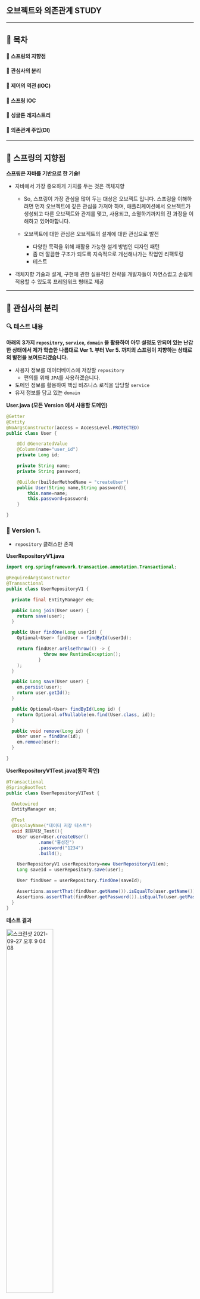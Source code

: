 ## 오브젝트와 의존관계 STUDY
***

## 🎯 목차
#### 📌 스프링의 지향점
#### 📌 관심사의 분리
#### 📌 제어의 역전 (IOC)
#### 📌 스프링 IOC
#### 📌 싱글톤 레지스트리
#### 📌 의존관계 주입(DI)
***
## 🚀 스프링의 지향점
**스프링은 자바를 기반으로 한 기술!**
- 자바에서 가장 중요하게 가치를 두는 것은 객체지향
  - So, 스프링이 가장 관심을 많이 두는 대상은 오브젝트 입니다.
  스프링을 이해하려면 먼저 오브젝트에 깊은 관심을 가져야 하며, 애플리케이션에서 오브젝트가 생성되고
  다른 오브젝트와 관계를 맺고, 사용되고, 소멸하기까지의 전 과정을 이해하고 있어야합니다.
  
  - 오브젝트에 대한 관심은 오브젝트의 설계에 대한 관심으로 발전
    - 다양한 목적을 위해 재활용 가능한 설계 방법인 디자인 패턴
    - 좀 더 깔끔한 구조가 되도록 지속적으로 개선해나가는 작업인 리팩토링
    - 테스트
    
- 객체지향 기술과 설계, 구현에 관한 실용적인 전략을 개발자들이 자연스럽고 손쉽게 적용할 수 있도록 프레임워크 형태로 제공
  

***
## 🚀 관심사의 분리

### 🔍 테스트 내용

**아래의 3가지 `repository`, `service`, `domain` 을 활용하여 아무 설정도 안되어 있는 난감한
상태에서 제가 학습한 나름대로 Ver 1. 부터 Ver 5. 까지의 스프링이 지향하는 상태로의 발전을 보여드리겠습니다.**
- 사용자 정보를 데이터베이스에 저장할 `repository`
  - 편의를 위해 `JPA`를 사용하겠습니다.
- 도메인 정보를 활용하여 핵심 비즈니스 로직을 담당할 `service`
- 유저 정보를 담고 있는 `domain`

**User.java (모든 Version 에서 사용할 도메인)**
```java
@Getter
@Entity
@NoArgsConstructor(access = AccessLevel.PROTECTED)
public class User {

    @Id @GeneratedValue
    @Column(name="user_id")
    private Long id;

    private String name;
    private String password;

    @Builder(builderMethodName = "createUser")
    public User(String name,String password){
        this.name=name;
        this.password=password;
    }

}
```

### 🔧 Version 1. 
- `repository` 클래스만 존재

**UserRepositoryV1.java**

```java
import org.springframework.transaction.annotation.Transactional;

@RequiredArgsConstructor
@Transactional
public class UserRepositoryV1 {

  private final EntityManager em;

  public Long join(User user) {
    return save(user);
  }

  public User findOne(Long userId) {
    Optional<User> findUser = findById(userId);

    return findUser.orElseThrow(() -> {
              throw new RuntimeException();
            }
    );
  }

  public Long save(User user) {
    em.persist(user);
    return user.getId();
  }

  public Optional<User> findById(Long id) {
    return Optional.ofNullable(em.find(User.class, id));
  }

  public void remove(Long id) {
    User user = findOne(id);
    em.remove(user);
  }

}


```

**UserRepositoryV1Test.java(동작 확인)**
```java
@Transactional
@SpringBootTest
public class UserRepositoryV1Test {

  @Autowired
  EntityManager em;

  @Test
  @DisplayName("데이터 저장 테스트")
  void 회원저장_Test(){
    User user=User.createUser()
            .name("홍성진")
            .password("1234")
            .build();

    UserRepositoryV1 userRepository=new UserRepositoryV1(em);
    Long saveId = userRepository.save(user);

    User findUser = userRepository.findOne(saveId);

    Assertions.assertThat(findUser.getName()).isEqualTo(user.getName());
    Assertions.assertThat(findUser.getPassword()).isEqualTo(user.getPassword());
  }
}
```

**테스트 결과**

<img width="50%" alt="스크린샷 2021-09-27 오후 9 04 08" src="https://user-images.githubusercontent.com/56334761/134904927-cd84d2d8-0e8a-40c1-9a1f-4c0c8b3b089f.png">

**이런 식으로 `repository` 클래스만 딱 쓰는 것은 객체지향관점에서 굉장한 문제를 초래한다고 합니다.**
- 정상적으로 동작하는 것이 확인 되었습니다. 근데 문제가??!
- 문제를 개선했을 때의 장점은?
- 미래에 주는 유익?!

**이러한 고찰(좋은 객체지향 설계)이 스프링을 활용한 개발의 첫 걸음이 되었다고 합니다.**

- **관심사의 분리**
  - 객체지향의 세계는 모든 것(오브젝트에 대한 설계와 이를 구현한 코드)이 변함.
    - 사용자의 요구사항에 따라
    - 시간이 변함에 따라
    - ...
  - **So,** 개발자가 객체를 설계할 때 가장 염두해야할 사항은 바로 미래의 변화를 어떻게 대처할 것인가? 입니다.
    - **ex)** 기능 변화에 대한 요구사항을 미래를 잘 대비한 개발자는 단지 몇 줄의 코드 수정 및 검증 까지의 시간이 5분이었다면,
    미래를 대비하지 않은 개발자는 5시간이 걸릴 수 있다는 것입니다.
  - 객체 지향 기술은 추상세계를 자유롭게 변경, 확장시킬 수 있다는 것에 의미가 있습니다.
  - 분리와 확장을 고려한 설계를 하면 필요한 작업을 최소화하고, 변경이 다른 작업에 문제를 일으키지 않을 것입니다.

- **분리**
  - 모든 변경과 발전은 한 번에 한 가지 관심사항에 집중해서 일어납니다.
    - **ex)** DB의 접속용 암호를 변경하라
    - 여기서 일어나는 문제는 변화에 따른 작업은 한 곳에 집중되지 않다는 경우가 많드는 것입니다. 즉, DB 접속 암호를 변경하기위해 수 백개의 클래스를
    돌아다니며, 확인을 해야할 수도 있다는 것입니다.
  - **So, 문제를 해결하기 위해?** 공통 관심사항을 가진 것들을 한 곳에 집중시키면 됩니다.
  - 관심이 같은 것끼리는 하나의 객체 안으로 , 다른 것은 따로 떨어져 서로 영향을 끼치지 않도록 하는 것입니다.
  
  - **분리의 예**
    - 중복 코드의 메소드 추출 (리팩토링의 메소드 추출 기법)
      - 이점 : 만일 중복 코드가 수 천개의 메소드에 흩어져 있다고 생각합시다. 근데, 중복 코드에 대한 변경이 필요하다면?? 수 천개의 메소드를
      일일히 수정하고 있어야할 것입니다. 만일 중복 코드를 메소드로 추출하여놨으면, 딱 한 곳만 바꾸기만 하면 되죠..
    

**만약, `repository`의 로직을 상황에 따라 바꾸고 싶다고 가정해 봅시다.**

하지만, 현재, Ver 1. 에서는 `repository`클래스 하나로만 구성되어 있습니다. 즉, 사용 시점마다 원하는 로직에 대한 코드로의 번거로운 수정이
필요하게 됩니다. 또한, 이 클래스를 개발한 개발자가 그만두고 다른 개발자가 이어서 작업을 한다고 생각한다면, 어느 부분을 수정해야 할 지도
모를 수 있으며 관심사가 다른 메소드들이 한 클래스내에 다 존재하고 있습니다.

**이러한 문제를 해결을 하기 위해서 기존 코드를 분리할 시점에 도달했습니다.**

### 🔧 Version 2.
Version 1. 에서의 코드를 보시면 한 가지 클래스내에 데이터베이스에 접근하는 메소드와 데이터베이스를 이용하여 비즈니스 로직을 담당하고 있는 메소드가 있습니다.
이 둘의 관심사를 `repository` 와 `service`로 분리시켜 봅시다.
어떻게 할까요??!
- 상속을 통한 확장
 
**UserRepositoryV2.java**

```java
public abstract class UserServiceV2 {

  public Long join(User user){
    return save(user);
  }

  public User findOne(Long userId){
    Optional<User> findUser=findById(userId);

    return findUser.orElseThrow(()->{
              throw new RuntimeException();
            }
    );
  }
  public abstract Long save(User user);
  public abstract Optional<User> findById(Long userId);
  public abstract void remove(Long userId);
}

```

**UserRepositoryV2Extends.java**

```java
@RequiredArgsConstructor
public class UserRepositoryV2Extends extends UserServiceV2{

    private final EntityManager em;

    @Override
    public Long save(User user) {
        em.persist(user);
        return user.getId();
    }

    @Override
    public Optional<User> findById(Long userId) {
        return Optional.ofNullable(em.find(User.class,userId));
    }

    @Override
    public void remove(Long userId) {
        User findUser = findById(userId).orElse(null);

        if(findUser==null)
            throw  new IllegalArgumentException();

        em.remove(findUser);
    }
}
```

**UserServiceV2Test.java**

```java
@SpringBootTest
@Transactional
public class UserServiceV2Test {

  @Autowired
  EntityManager em;

  @Test
  @DisplayName("V2 test")
  void V2_테스트(){

    User user=createUser("hong","1234");

    UserServiceV2 userService=new UserRepositoryV2Extends(em);

    Long saveId = userService.join(user);

    User findUser = userService.findOne(saveId).get();

    Assertions.assertThat(findUser.getName()).isEqualTo(user.getName());
    Assertions.assertThat(findUser.getPassword()).isEqualTo(user.getPassword());
  }

  private User createUser(String name, String password){
    return User.createUser()
            .name(name)
            .password(password)
            .build();
  }
}
```

**테스트 결과**

<img width="50%" alt="스크린샷 2021-09-28 오후 5 33 37" src="https://user-images.githubusercontent.com/56334761/135062980-7c4e4236-43ad-48e1-8ff4-e6e0d792cba9.png">

**추상 클래스를 활용하여 `repository`의 변경 작업을 한층 더 용이하게 사용할 수 있게 되었습니다.**
- 단순히 변경 이상으로 손쉽게 확장할 수 도 있게 되었습니다.
- 이제는 `repository`클래스의 코드를 변경할 필요없이 기능을 새롭게 정의한 클래스를 만들 수 있습니다.

**👍 템플릿 메소드 패턴**
>기본적인 로직의 흐름을 만들고, 그 기능의 일부를 추상 메소드나 오버라이딩이 가능한 메소드 등으로 만든 뒤
서브클래스에서 이런 메소드를 필요에 맞게 구현해서 사용하도록 하는 방법을 디자인 패턴에서 템플릿 메소드 패턴이라고 합니다.

**BUT, 변경 및 확장이 용이해졌지만 상속을 활용했다는 단점이 존재**
- 자바는 다중상속 허용 금지.
- 서브 클래스가 슈퍼 클래스의 기능을 사용할 수 있음.
  - 슈퍼 클래스 내부의 변경이 있을 때, 모든 서브클래스의 내용을 수정해야할 수도 있음. 즉, 관심사의 분리가 완벽하지 않다는 뜻.

### 🔧 Version 3.
- 독립적인 클래스로 분리하여 관심사를 분리
  - `repository` 관련된 부분을 상속클래스가 아닌 아예 별도의 클래스로 만들어봅시다.

**UserRepositoryV3.java**
```java
@RequiredArgsConstructor
public class UserRepositoryV3 {

    private final EntityManager em;

    public Long save(User user){
        em.persist(user);
        return user.getId();
    }

    public void remove(Long id){
        User findUser = findById(id).orElse(null);
        if(findUser==null)
            throw  new IllegalArgumentException();
        em.remove(findUser);
    }
    public Optional<User> findById(Long id){
        return Optional.ofNullable(em.find(User.class,id));
    }
    public Optional<User> findByName(String name){
        return Optional.ofNullable(em.createQuery("select u from User u where u.name=:name",User.class)
                .setParameter("name",name)
                .getSingleResult());
    }

}
```

**UserServiceV3.java**
```java
@Transactional
public class UserServiceV3 {

  private final EntityManager em;
  private final UserRepositoryV3 userRepositoryV3;

  public UserServiceV3(EntityManager em) {
    this.em = em;
    this.userRepositoryV3 = new UserRepositoryV3(em);
  }

  public Long join(User user){
    return userRepositoryV3.save(user);
  }

  public User findOne(Long userId){
    Optional<User> findUser=userRepositoryV3.findById(userId);

    return findUser.orElseThrow(()->{
              throw new RuntimeException();
            }
    );
  }
}
```

**UserServiceV3Test.java**
```java
@SpringBootTest
@Transactional
public class UserServiceV3Test {

    @Autowired EntityManager em;

    @Test
    @DisplayName("v3 service test")
    void service_v3_테스트(){
        User user=createUser("hong","123");

        UserServiceV3 userServiceV3=new UserServiceV3(em);

        Long joinId = userServiceV3.join(user);

        User findUser = userServiceV3.findOne(joinId);

        Assertions.assertThat(findUser.getName()).isEqualTo(user.getName());
        Assertions.assertThat(findUser.getId()).isEqualTo(joinId);
    }

    private User createUser(String name, String password){
        return User.createUser()
                .name(name)
                .password(password)
                .build();
    }
}
```

**동작 확인**

<img width="50%" alt="스크린샷 2021-09-28 오후 7 10 32" src="https://user-images.githubusercontent.com/56334761/135067909-22b78bb8-3a91-4eec-85b4-ef97401543e6.png">

**동작이 되는 것을 확인하실 수 있습니다.**

하지만, 한 눈에 보더라도 많은 문제가 존재하죠!
- `repository`의 확장이 다시 불가능해졌습니다.
  - `service`의 코드가 특정 `repository`에 종속되었기 때문입니다. 
  - 만일, `repsitory`의 특정 메소드 이름이 바뀌고, 이 메소드를 사용하는 곳이 수 백개 이상이라면 일일히 다 찾아가서 수정하는 작업은 너무 번거롭게 됩니다.
- `repsotory`가 어떤 클래스인지 `service`에서 구체적으로 알고 있어야 합니다. 즉, 이 또한 클래스의 변경이 일어난다면, 사용하고 있는 클래스에서 일일히 수정을 해야합니다.

**결론적으로, 이런 식으로 설계가 된다면, 어떤 클래스가 쓰일지 어떤 메소드가 쓰일지에 대한 정보를 일일히 다 알고 있어야 합니다.**
- 따라서 `service`는 구체적인 `repository`클래스에 종속될수 밖에 없습니다.

**상속의 문제를 해결하고자 한 것이 더 많은 문제를 초래하게 되었습니다.**

### 🔧 Version 4.
- 인터페이스의 도입
  - 두 개의 클래스가 서로 긴밀하게 연결되어 있지 않도록 
  - 자바가 추상화를 위해 제공하는 가장 유용한 도구
  - 오브젝트를 만드려면 구체적인 클래스 하나를 선택해야겠지만 접근하는 쪽에서는 오브젝트를 만들 때 사용할 클래스가 무엇인지 몰라도 됨.
  - 인터페이스는 어떤 일을 하겠다는 기능만 정의해놓은 것입니다.

**UserRepositoryV4.java**
```java
public interface UserRepositoryV4 {

    Long save(User user);
    Optional<User> findById(Long userId);
    void remove(Long userId);
}

```

**UserRepositoryV4Impl.java**
```java
@RequiredArgsConstructor
public class UserRepositoryV4Impl implements UserRepositoryV4{

    private final EntityManager em;

    @Override
    public Long save(User user) {
        em.persist(user);
        return user.getId();
    }

    @Override
    public Optional<User> findById(Long userId) {
        return Optional.ofNullable(em.find(User.class,userId));
    }

    @Override
    public void remove(Long userId) {
        User findUser = findById(userId).orElse(null);
        if(findUser==null)
            throw  new IllegalArgumentException();
        em.remove(findUser);
    }
}

```

**UserServiceV4.java**
```java
@Transactional
public class UserServiceV4 {

    private final UserRepositoryV4 userRepositoryV4;

    public UserServiceV4(EntityManager em) {
        this.userRepositoryV4 = new UserRepositoryV4Impl(em);
    }

    public Long join(User user){
        return userRepositoryV4.save(user);
    }

    public User findOne(Long userId){
        Optional<User> findUser=userRepositoryV4.findById(userId);

        return findUser.orElseThrow(()->{
                    throw new RuntimeException();
                }
        );
    }
}
```

**UserServiceV4Test.java**
```java
@SpringBootTest
@Transactional
public class UserServiceV4Test {

    @Autowired EntityManager em;

    @Test
    @DisplayName("V4 service test")
    void v4_서비스_테스트(){
        User user=createUser("hong","123");

        UserServiceV4 userServiceV4=new UserServiceV4(em);
        Long saveId = userServiceV4.join(user);

        User findUser = userServiceV4.findOne(saveId);

        Assertions.assertThat(findUser.getName()).isEqualTo(user.getName());
        Assertions.assertThat(findUser.getPassword()).isEqualTo(user.getPassword());
    }

    private User createUser(String name, String password){
        return User.createUser()
                .name(name)
                .password(password)
                .build();
    }
}
```

**동작확인**

<img width="50%" alt="스크린샷 2021-10-01 오전 1 59 15" src="https://user-images.githubusercontent.com/56334761/135499077-0f396bb8-d51f-4951-8af4-15c64e7abcfe.png">

**문제점**

**`userServiceV4` 클래스를 보시면 여전히 구체적인 클래스에 종속되고 있다는 것을 보실 수 있습니다!**
```java
public UserServiceV4(EntityManager em) {
        this.userRepositoryV4 = new UserRepositoryV4Impl(em);
    }
```
흠.. 그렇다면 클래스 이름을 넣어서 오브젝트를 만들지 않으면 어떻게 사용할 수 있을까요..

### 🔧 Version 5.

먼저 Ver 4. 에서의 문제를 보면 `userService` 와 `userService`가 사용할 `userRepository`
의 특정 구현 클래스 사이의 관계를 설정해주는 것에 대한 관심이 잔존하고 있다는 문제가 있었습니다.

이 관심사를 담은 코드를 분리하지 않으면 독립적으로 확장 가능한 클래스가 될 수 없을 것입니다.

**해결 방법**
- 클라이언트 오브젝트의 활용
  - 두 개의 오브젝트가 있고, 한 오브젝트가 다른 오브젝트를 사용한다면 사용하는 쪽을 클라이언트 오브젝트, 사용되는 쪽을 오브젝트 서비스라고 합니다.
  - 👍 이를 활용하여 클라이언트 오브젝트에서 `service` 와 `repository`의 관계를 결정해주는 기능을 분리해 두면 됩니더.

**자세히**
- 클래스 사이에 관계가 만들어진다는 것은 한 클래스가 인터페이스 없이 다른 클래스를 직접 사용한다는 뜻.
- 따라서 클래스가 아니라 오브젝트와 오브젝트 사이의 관계를 설정해줘야 합니다.
  - 오브젝트 사이의 관계는 런타임 시에 한쪽이 다른 오브젝트의 레퍼런스를 갖고 있는 방식으로 만들어 집니다.
- `service` 오브젝트가 `repository` 인터페이스와 관계를 맺으려면 인터페이스르 구현한 오브젝트가 있어야 할텐데, 이를 굳이 `service`오브젝트에서 해주는 
것이 아니라고 이해하면 되겠습니다. 
  - 즉, 클라이언트 오브젝트에서 메소드 파라미터 등을 통해서 구현된 오브젝트를 제공해주기만 하면 됩니다.
  - 또한 오브젝트를 제공받는 쪽은 생성자, 수정자, 일반 메소드등을 통해서 전달 받으면 됩니다.
  - **자바의 다형성**이라는 특징을 잘 활용하여 오브젝트를 전달 받는 오브젝트에서의 생성자의 파라미터는 인터페이스 자체를 제공 받으면 되고,
  제공하는 쪽에서 인터페이스를 구현한 오브젝트를 제공해주면됩니다.

**위의 특징들을 이용하여 이제는 관심사의 분리가 완벽해 졌으며, 진정으로 변경과 확장이 용이해졌습니다.**
- 구체적인 오브젝트에 의존도 하지 않고,
- 인터페이스를 사용했기 때문에 제공받은 오브젝트는 정의된 메소드만 이용하면 되기 때문에 제공받은 오브젝트가 어떤 클래스로 부터 만들어졌는지도 신경 안써도 됩니다.

**Code**

**UserRepositoryV5.java**
```java
public interface UserRepositoryV5 {

    Long save(User user);
    Optional<User> findById(Long userId);
    void remove(Long userId);
}

```

**UserRepositoryV5Impl.java**
```java
@RequiredArgsConstructor
public class UserRepositoryV5Impl implements UserRepositoryV5 {

    private final EntityManager em;

    @Override
    public Long save(User user) {
        em.persist(user);
        return user.getId();
    }

    @Override
    public Optional<User> findById(Long userId) {
        return Optional.ofNullable(em.find(User.class,userId));
    }

    @Override
    public void remove(Long userId) {
        User findUser = findById(userId).orElse(null);
        if(findUser==null)
            throw  new IllegalArgumentException();
        em.remove(findUser);
    }

}
```

**UserServiceV5.java**
```java
@Transactional
public class UserServiceV5 {

    private final UserRepositoryV5 userRepositoryV5;

    public UserServiceV5(UserRepositoryV5 userRepositoryV5) {
        this.userRepositoryV5 = userRepositoryV5;
    }

    public Long join(User user){
        return userRepositoryV5.save(user);
    }

    public User findOne(Long userId){
        Optional<User> findUser=userRepositoryV5.findById(userId);

        return findUser.orElseThrow(()->{
                    throw new RuntimeException();
                }
        );
    }
}
```

**AppConfig.java**
```java
@RequiredArgsConstructor
public class AppConfig {

    private final EntityManager em;

    public UserRepositoryV5 userRepository(){
        return new UserRepositoryV5Impl(em);
    }

    public UserServiceV5 userService(){
        return new UserServiceV5(userRepository());
    }
}
```
`AppConfig`를 클라이언트 오브젝트라고 생각하시면 됩니다.
`service` 클래스의 생성자를 보시면
```java
public UserServiceV5(UserRepositoryV5 userRepositoryV5) {
        this.userRepositoryV5 = userRepositoryV5;
    }
```
구체적인 오브젝트에 의존하지 않는 것을 보실 수 있습니다.

**Test**
```java
@SpringBootTest
@Transactional
public class V5Test {

    @PersistenceContext EntityManager em;

    @Test
    @DisplayName("v5 repositoryTest")
    void v5_repository_테스트(){
        User user=createUser("hong","1234");

        UserRepositoryV5 userRepository=new UserRepositoryV5Impl(em);

        Long saveId= userRepository.save(user);

        User findUser=userRepository.findById(saveId).get();

        Assertions.assertThat(findUser.getName()).isEqualTo(user.getName());
        Assertions.assertThat(findUser.getPassword()).isEqualTo(user.getPassword());

    }

    @Test
    @DisplayName("v5 total test")
    void v5_통합_테스트(){
        User user=createUser("hong","123");

        AppConfig appConfig=new AppConfig(em);
        UserServiceV5 userService= appConfig.userService();

        Long saveId = userService.join(user);

        User findUser = userService.findOne(saveId);

        Assertions.assertThat(findUser.getName()).isEqualTo(user.getName());
        Assertions.assertThat(findUser.getPassword()).isEqualTo(user.getPassword());
    }



    private User createUser(String name, String password){
        return User.createUser()
                .name(name)
                .password(password)
                .build();
    }
}
```

**동작 확인**

<img width="50%" alt="스크린샷 2021-10-01 오전 2 46 10" src="https://user-images.githubusercontent.com/56334761/135505200-cdf00341-5d64-4d37-abd0-d1276758948b.png">

**Ver 1. 에서 Ver 5. 에 걸쳐 서로 영향을 주지 않으면서도 필요에 따라 자유롭게 확장할 수 있는 구조를 완성 했습니다!!!**

### 🔍 원칙과 패턴
코드를 개선해온 결과를 객체지향 기술의 여러 가지 이론을 통해 알아봅시다.

**개방 폐쇄 원칙 (OCP, Open-Closed Principle)**
- '클래스나 모듈은 확장에는 열려 있어야 하고 변경에는 닫혀 있어야 한다.'
  - `service`에서 `repository`의 기능은 언제든지 확장이 가능한 상태입니다. 동시에 확장을 하더라도, `service` 자신의 핵심
   기능을 구현한 코드는 그런 변화에 영향을 받지 않고 유지할 수 있으므로 변경에는 닫혀 있다고 할 수 있습니다.
- 잘 설계된 객체지향 클래스의 구조를 살펴보면 OCP를 아주 좋게 지키고 있습니다.

**높은 응집도와 낮은 결합도**

개방 폐쇄 원칙은 높은 응집도와 낮은 결합도라는 소프트웨어 개발의 고전적인 원리로도 설명 가능합니다.
응집도가 높다는 것은 하나의 모듈, 클래스가 하나의 책임 또는 관심사에만 집중되어 있다는 것을 뜻하고, 
불필요하거나 직접 관련이 없는 외부의 관심과 책임이 얽혀 있지 않다는 뜻입니다.

- **높은 응집도**
  - 변화가 일어날 때 해당 모듈에서 변하는 부분이 크다는 것을 의미. 즉, 변경이 일어날 때 모듈의 많은 부분이 함께 바뀐다면 응집도가 높다고 말할 수 있습니다.
    - 모듈의 일부분만 변경이 일어난다면, 어떤 부분이 변경 되었는지 파악하기 어렵고, 그 변경으로 인해 다른 부분에 영향을 끼칠 수 도 있습니다.
  - 작업은 항상 전체적으로 일어나고 무엇을 변경할지 명확하며, 변경으로 인해 다른 클래스의 수정을 요구하지 않고, 기능에도 영향을 주지 않을 수 있습니다.
- **낮은 결합도**
  - 책임과 관심사가 다른 오브젝트 또는 모듈과 낮은 결합도, 즉 느슨하게 연결된 형태를 유지하는 것이 바람직 합니다.
  - '결합도'란 하나의 오브젝트가 변경이 일어날 때에 관계를 맺고있는 다른 오브젝트에게 변화를 요구하는 정도를 말합니다.

- 즉, `repository`라는 관심사를 하나의 관심사로 분리 하였으며, 인터페이스를 활용하였기 때문에 응집도가 높고, 결합도가 낮다고 할 수 있습니다.

**전략 패턴**

전략패턴은 자신의 기능에서, 필요에 따라 변경이 필요한 알고리즘을 인터페이스를 통해 통째로 외부로 분리시키고, 이를 구현한 구체적인 알고리즘 클래스를 필요에 따라 바꿔서
사용할 수 있는 디자인 패턴을 말합니다.
즉, 컨텍스트(`service`)를 사용하는 클라이언트(`AppConfig`)는 컨텍스트가 사용할 전략(`repository`)를 컨텍스트의 생성자등을 통해 제공해주는 것을 말합니다.

**지금 까지 개선해온 코드가 OCP, 높은 응집도, 낮은 결합도, 전략 패턴을 잘 지켰음을 증명했습니다.**

**스프링이란 객체지향적 설계 원칙과 디자인 패턴에 나타난 장점을 자연스럽게 개발자들이 활용할 수 있게 해주는 프레임워크입니다.**

***
## 🚀 제어의 역전(IOC)

### 🔧 팩토리
객체의 생성 방법을 결정하고 그렇게 만들어진 오브젝트를 돌려주는 일을 하는 오브젝트를 뜻합니다.
오브젝트를 생성하는 쪽과 생성된 오브젝트를 사용하는 쪽의 역할과 책임을 깔끔하게 분리하려는 목적으로 사용합니다.

이는, Ver 5. 에서 만들어봤던 `AppConfig` 와 같은 클래스를 뜻합니다.

```java
@RequiredArgsConstructor
public class AppConfig {

    private final EntityManager em;

    public UserRepositoryV5 userRepository(){
        return new UserRepositoryV5Impl(em);
    }

    public UserServiceV5 userService(){
        return new UserServiceV5(userRepository());
    }
}
```

`service` -> `repository` 와 같은 의존 관계를 형성하고 있을 때, 새로운 `repository` 구현 클래스로 변경이 필요하면 `AppConfig`클래스만 수정해주면 됩니다.

예를 들자면, `repositoryImplV1` 과 `repositoryImplV2`와 같은 `repository`구현체가 있을 때,
```java
@RequiredArgsConstructor
public class AppConfig {

    private final EntityManager em;

    public UserRepositoryV5 userRepository(){
       // return new UserRepositoryV5Impl(em);
      return new UserRepositoryV5ImplV2(em);
    }

    public UserServiceV5 userService(){
        return new UserServiceV5(userRepository());
    }
}
```
이런 식으로만, 바꿔준다면 되는 것을 의미합니다.

### 🔧 제어권의 이전을 통한 제어관계 역전

일반적인 프로그램의 흐름은 main() 메소드와 같은 프로그램이 시작되는 지점에서 사용할 오브젝트, 오브젝트의 메소드 호출 등등 
모든 종류의 작업을 사용자가 능동적으로, 직접 제어하는 구조입니다.

**제어의 역전이란 이런 일반적인 프로그램의 흐름을 거꾸로 뒤집는 것 입니다.**

제어의 역전에서는 자신이 사용할 오브젝트를 결정하지 않을 뿐더럴 생성조차 하지 않습니다.
모든 제어 권한을 자신이 아닌 다른 대상에게 위임하는 것을 뜻합니다.

흔히, 스프링과 같은 프레임워크는 제어의 역전 개념이 적용된 대표적인 기술이라고 합니다.
프레임워크와 라이브러리를 혼동할수도 있는데 둘은 엄연히 차이가 있습니다.
- 라이브러리
  - 동작하는 중에 필요한 기능이 있을 때, 능동적으로 라이브러리를 사용. 애플리케이션의 흐름은 직접 제어
- 프레임워크
  - 애플리케이션 코드가 프레임워크에 의해 사용.
  - 프레임워크 위에 개발한 클래스를 등록해두고, 프레임워크가 흐름을 주도하는 중에 개발자가 만든 애플리케이션 코드를 사용하는 방식.

지금, 우리가 만든 `repository` 와 `service` 사이에서도 제어의 역전이 적용 되어 있습니다.
일반적인 프로그램의 경우, `repository`의 구현 클래스를 결정하고 오브젝트를 만드는 결정권한은 `service`에 있을 것입니다.
그러나, 지금음 `AppConfig`에 있습니다. `service`는 능동적인 존재가 아닌, 수동적인 존재가 되었다고고 말할 수 있습니다.
`service`는 자기 자신도 수동적으로 만들어 지며, 사용할 오브젝트 또한 수동적으로 공급 받게 됩니다.

현재 지금 만든 것은 가장 단순한 IOC 프레임워크를 만들었다고 보면 될것이고, 이제 애플리케이션 전반에 걸쳐 사용하기 위해서는 대표적인 IOC 프레임워크인
**스프링의 도움이 필요하합니다.(컴포넌트의 생성과 관계설정, 사용, 생명주기 관리등을 관장하는 존재)**

***

## 🚀 스프링 IOC

스프링의 핵심을 담당하는 것은 빈 팩토리 또는 애플리케이션 컨텍스트라고 불리는 것입니다. 한번 알아보죠~!

### 🔧 오브젝트 팩토리를 이용한 스프링 IOC

- 스프링 빈
  - 스프링에서는 스프링이 제어권을 가지고 직접 만들고 관계를 부여하는 오브젝트를 빈이라고 부릅니다. 또한, 스프링 컨테이너가 생성과 관계설정, 사용들을 제어해주는 
  제어의 역전이 적용된 오브젝트를 가리키는 말입니다.

**애플리케이션 컨텍스트, 빈 팩토리**
- 빈의 생성과 관계설정 같은 제어를 담당하는 IOC 오브젝트를 빈 팩토리 또는 애플리케이션 컨텍스트라고 부릅니다.
- 별도의 설정 정보(오브젝트를 어떻게 생성하고, 어떤 의존관계를 맺어주고)를 참고해서 빈의 생성, 관계설정 등의 제어 작업을 총괄합니다.

설정정보를 만드는 방법은 여러가지가 있는데,

**AppConfig.java**
```java
@RequiredArgsConstructor
public class AppConfig {

    private final EntityManager em;

    public UserRepositoryV5 userRepository(){
        return new UserRepositoryV5Impl(em);
    }

    public UserServiceV5 userService(){
        return new UserServiceV5(userRepository());
    }
}
```
이러한 (롬복을 사용하긴 했지만?) 순수 자바 코드도, 스프링 애노테이션을 활용하 간단하게 설정정보를 만들어 줄 수 있습니다.

**설정 정보 만드는 방법**
1. 애플리케이션 컨텍스트를 위한 오브젝트 설정을 담당하는 클래스라고 인식할수 있도록 `@Configuration`이라는 어노테이션을 추가합니다.
2. 오브젝트를 만들어주는 메소드에는 `@Bean`이라는 애노테이션을 추가합니다.

**AppConfig.java**
```java
@Configuration
public class SpringAppConfigV1 {

    @Bean
    @Primary
    public LocalEntityManagerFactoryBean getEmf(){
        LocalEntityManagerFactoryBean emf=new LocalEntityManagerFactoryBean();
        emf.setPersistenceUnitName("hello");
        return emf;
    }

    @Bean
    @Primary
    public EntityManager getEm(){
        return getEmf().getObject().createEntityManager();
    }

    @Bean
    public UserRepositoryV5 userRepository(){
        return new UserRepositoryV5Impl(getEm());
    }

    @Bean
    public UserServiceV5 userService(){
        return new UserServiceV5(userRepository());
    }
}
```

>현재, 이 설정 정보에서는 EntityManager Bean을 직접 만들어줬습니다. 헌재까지는, 스프링 부트에서 자동 주입하여 주는 EntityManager를 사용해주었습니다., 지금 
> 이 설정정보 클래스에서는 아직 스프링 부트에서 만든 EntityManager Bean이 존재하지 않기 때문에 따로 EntityManager Bean과 TransactionManager Bean을
> 만들어야합니다. 저는 Transaction이 존재하지 않아도 테스트를 수행하는데는 무리가 없다 생각하여, EntityManager만 생성해 주었고
> 스프링 애플리케이션이 로드될때, 스프링 부트에서 만드는 EntityManager와 혼동이 생길 수 있으므로 @Primary 애노테이션을 추가로 붙여 주었습니다.

**persistence.xml**
```xml
<?xml version="1.0" encoding="UTF-8"?>
<persistence version="2.2"
             xmlns="http://xmlns.jcp.org/xml/ns/persistence" xmlns:xsi="http://www.w3.org/2001/XMLSchema-instance"
             xsi:schemaLocation="http://xmlns.jcp.org/xml/ns/persistence http://xmlns.jcp.org/xml/ns/persistence/persistence_2_2.xsd">
    <persistence-unit name="hello">
        <properties>
            <!-- 필수 속성 -->
            <property name="javax.persistence.jdbc.driver" value="org.h2.Driver"/>
            <property name="javax.persistence.jdbc.user" value="sa"/>
            <property name="javax.persistence.jdbc.password" value=""/>
            <property name="javax.persistence.jdbc.url" value="jdbc:h2:tcp://localhost/~/dependencytest"/>
            <property name="hibernate.dialect" value="org.hibernate.dialect.H2Dialect"/>

            <!-- 옵션 -->
            <property name="hibernate.show_sql" value="true"/>
            <property name="hibernate.format_sql" value="true"/>
            <property name="hibernate.use_sql_comments" value="true"/>
            <!--<property name="hibernate.hbm2ddl.auto" value="create" />-->
        </properties>
    </persistence-unit>
</persistence>
```

이렇게, 애플리케이션 컨텍스트가 Ioc방식의 기능을 제공할 때 사용할 완벽한 설정정보를 만들었습니다.

이제, 테스트 코드를 통해 ApplicationContext를 만들어봅시다.
1. AnnotationConfigApplicationContext를 이용하여 설정정보를 적용한 애플리케이션 컨텍스트 생성
2. getBean() 메소드를 활용하여 설정정보에 정의해 놓은 Bean을 가져올 수 있습니다.

**SpringAppConfigTest.java**
```java
@SpringBootTest
@Transactional
public class SpringAppConfigV1Test {

    @Test
    @DisplayName("Bean Test")
    void 빈_테스트(){
        User user=createUser("hong","123");

        AnnotationConfigApplicationContext ac=new AnnotationConfigApplicationContext(SpringAppConfigV1.class);

        UserServiceV5 userService= ac.getBean("userService",UserServiceV5.class);

        Long saveId = userService.join(user);

        User findUser = userService.findOne(saveId);

        Assertions.assertThat(findUser.getName()).isEqualTo(user.getName());
        Assertions.assertThat(findUser.getPassword()).isEqualTo(user.getPassword());
    }

    private User createUser(String name, String password){
        return User.createUser()
                .name(name)
                .password(password)
                .build();
    }
}
```

**동작 확인**

<img width="50%" alt="스크린샷 2021-10-04 오후 10 51 11" src="https://user-images.githubusercontent.com/56334761/135863453-16dabc5d-9450-468e-9d3c-722aea2d98bc.png">

동작 확인 까지 하였습니다. 그런데 이렇게 봐서는 더 번거로울 뿐이지 딱히 장점은 없어보입니다.

이러한 고민은, 스프링은 날려버리라고 합니다. 얻을 수 없는 방대한 기능을 제공할테니..

### 🔧 애플리케이션 컨텍스트의 동작방식

오브젝트 팩토리와 애플리케이션 컨텍스트

사용 방식 및 설정 정보 먼저 보시죠.

**오브젝트 팩토리**

```java
@RequiredArgsConstructor
public class AppConfig {

    private final EntityManager em;

    public UserRepositoryV5 userRepository(){
        return new UserRepositoryV5Impl(em);
    }

    public UserServiceV5 userService(){
        return new UserServiceV5(userRepository());
    }
}
```
```java
AppConfig appConfig=new AppConfig(em);
UserServiceV5 userService= appConfig.userService();
```

**애플리케이션 컨텍스트**
```java
@Configuration
public class SpringAppConfigV1 {

    @Bean
    @Primary
    public LocalEntityManagerFactoryBean getEmf(){
        LocalEntityManagerFactoryBean emf=new LocalEntityManagerFactoryBean();
        emf.setPersistenceUnitName("hello");
        return emf;
    }

    @Bean
    @Primary
    public EntityManager getEm(){
        return getEmf().getObject().createEntityManager();
    }

    @Bean
    public UserRepositoryV5 userRepository(){
        return new UserRepositoryV5Impl(getEm());
    }

    @Bean
    public UserServiceV5 userService(){
        return new UserServiceV5(userRepository());
    }
}
```
```java
AnnotationConfigApplicationContext ac=new AnnotationConfigApplicationContext(SpringAppConfigV1.class);
UserServiceV5 userService= ac.getBean("userService",UserServiceV5.class);

```

여기서 보시면, 오브젝트 팩토리는 `service` 오브젝트를 생성하고 `repository`와 관계를 맺어주는 제한적인 역할을 하는 데에 반해,
애플리케이션 컨텍스트는 IOC를 적용해서 관리할 모든 오브젝트에 대한 생성과 관계설정을 담당합니다.

애플리케이션 컨텍스트는 @Configuration 이 붙은 설정 정보를 활용하여 등록 된 빈을 호출해서 가져온 것을 클라이언트가 getBean()을 요청할 때 
전달해 줍니다.

애플리케이션 컨텍스트를 사용하는 이유는 범용적이고 유연한 방법으로 Ioc기능을 확장하기 위해서 입니다. 이렇게만 해서는 아직 까지도 장점이 뭔지
감이 안잡힙니다. 자세히 살펴보죠.

**애플레킹션 컨텍스트를 사용했을 때의 장점**
- 클라이언트는 구체적인 팩토리 클래스를 알 필요 없다.
  - 애플리케이션 발전시, IoC를 적용한 오브젝트도 계속 추가될 것, 클라이언트가 필요한 오브젝트를 가져오려면 어떤 팩토리 클래스를 사용 했는지를 알아야 하고,
  필요할 때 마다 팩토리 오브젝트를 생성해야하는 번거로움이 있습니다. (`AppConfig ac=new AppConfg()`, 새로운 팩토리인 DaoFactory가 만들어 졌다면
  `DaoFactory da=new DaoFactory()` 이렇게 구체적으로 알아야 함.)
  - 애플리케이션 컨텍스트를 활용하게 되면 일관된 방식으로 원하는 오브젝트를 가져올 수 있습니다.(`AnnotaionConfigApplicationContext ac=new Annotaion
  ConfigApplication(@Configuration이 붙은 클래스)`)
- 애플리케이션 컨텍스트는 종합 IoC 서비스를 제공.
  - 의존관계를 맺어주는 것 이상으로 오브젝트가 만들어지는 방식, 시점과 전략 등등 효과적인 다양한 기능들을 제공합니다.
- 애플리케이션 컨텍스트는 빈을 검색하는 다양한 방법을 제공
